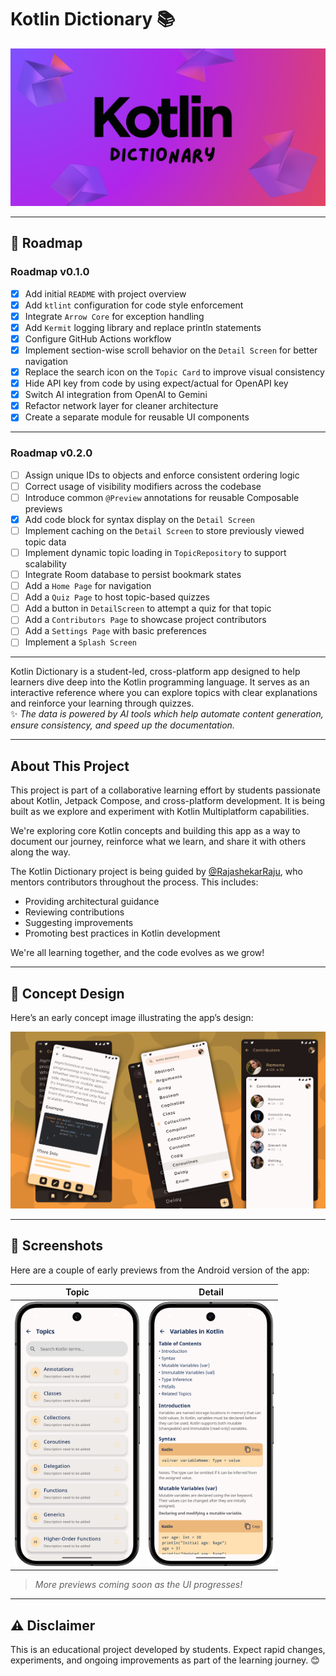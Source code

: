 # Kotlin Dictionary 📚

![Kotlin Dictionary Banner](assets/banner.png)

---

## 🎯 Roadmap

### Roadmap v0.1.0

- [x] Add initial `README` with project overview
- [x] Add `ktlint` configuration for code style enforcement
- [x] Integrate `Arrow Core` for exception handling
- [x] Add `Kermit` logging library and replace println statements
- [x] Configure GitHub Actions workflow
- [x] Implement section-wise scroll behavior on the `Detail Screen` for better navigation
- [x] Replace the search icon on the `Topic Card` to improve visual consistency
- [x] Hide API key from code by using expect/actual for OpenAPI key
- [x] Switch AI integration from OpenAI to Gemini
- [x] Refactor network layer for cleaner architecture
- [x] Create a separate module for reusable UI components

---

### Roadmap v0.2.0

- [ ] Assign unique IDs to objects and enforce consistent ordering logic
- [ ] Correct usage of visibility modifiers across the codebase
- [ ] Introduce common `@Preview` annotations for reusable Composable previews
- [x] Add code block for syntax display on the `Detail Screen`
- [ ] Implement caching on the `Detail Screen` to store previously viewed topic data
- [ ] Implement dynamic topic loading in `TopicRepository` to support scalability
- [ ] Integrate Room database to persist bookmark states
- [ ] Add a `Home Page` for navigation
- [ ] Add a `Quiz Page` to host topic-based quizzes
- [ ] Add a button in `DetailScreen` to attempt a quiz for that topic
- [ ] Add a `Contributors Page` to showcase project contributors
- [ ] Add a `Settings Page` with basic preferences
- [ ] Implement a `Splash Screen`

---

Kotlin Dictionary is a student-led, cross-platform app designed to help learners dive deep into the Kotlin programming language. It serves as an interactive reference where you can explore topics with clear explanations and reinforce your learning through quizzes.   
✨ _The data is powered by AI tools which help automate content generation, ensure consistency, and speed up the documentation._

---

## About This Project

This project is part of a collaborative learning effort by students passionate about Kotlin, Jetpack Compose, and cross-platform development. It is being built as we explore and experiment with Kotlin Multiplatform capabilities.

We're exploring core Kotlin concepts and building this app as a way to document our journey, reinforce what we learn, and share it with others along the way.

The Kotlin Dictionary project is being guided by [@RajashekarRaju](https://github.com/RajashekarRaju), who mentors contributors throughout the process. This includes:

- Providing architectural guidance
- Reviewing contributions
- Suggesting improvements
- Promoting best practices in Kotlin development

We're all learning together, and the code evolves as we grow!

---

## 🎨 Concept Design

Here’s an early concept image illustrating the app’s design:

![Concept Design](assets/img_concept.png)

---

## 📱 Screenshots

Here are a couple of early previews from the Android version of the app:

| Topic | Detail |
| :---: | :----: |
| <img src="assets/img_topic_screen.png" alt="Topic Screen" width="200"/> | <img src="assets/img_detail_screen_variables.png" alt="Detail Screen" width="200" /> |

> *More previews coming soon as the UI progresses!*

---

## ⚠️ Disclaimer

This is an educational project developed by students. Expect rapid changes, experiments, and ongoing improvements as part of the learning journey. 😊